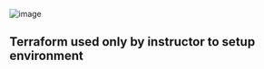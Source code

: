![image](img/confluent-logo-300-2.png)

## Terraform used only by instructor to setup environment ##
